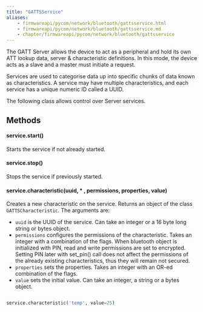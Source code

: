 ```yaml
---
title: "GATTSService"
aliases:
    - firmwareapi/pycom/network/bluetooth/gattsservice.html
    - firmwareapi/pycom/network/bluetooth/gattsservice.md
    - chapter/firmwareapi/pycom/network/bluetooth/gattsservice
---
```


The GATT Server allows the device to act as a peripheral and hold its own ATT lookup data, server & characteristic definitions. In this mode, the device acts as a slave and a master must initiate a request.

Services are used to categorise data up into specific chunks of data known as characteristics. A service may have multiple characteristics, and each service has a unique numeric ID called a UUID.

The following class allows control over Server services.

## Methods

#### service.start()

Starts the service if not already started.

#### service.stop()

Stops the service if previously started.

#### service.characteristic(uuid, \* , permissions, properties, value)

Creates a new characteristic on the service. Returns an object of the class `GATTSCharacteristic`. The arguments are:

* `uuid` is the UUID of the service. Can take an integer or a 16 byte long string or bytes object.
* `permissions` configures the permissions of the characteristic. Takes an integer with a combination of the flags. When bluetooth object is initialized with PIN, read and write permissions are set to encrypted. Setting PIN later with set_pin() call does not affect the permissions of the already existing characteristics, thus they will remain not secured.
* `properties` sets the properties. Takes an integer with an OR-ed combination of the flags.
* `value` sets the initial value. Can take an integer, a string or a bytes object.

```python

service.characteristic('temp', value=25)
```

